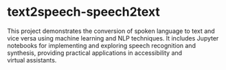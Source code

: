 # text2speech-speech2text
This project demonstrates the conversion of spoken language to text and vice versa using machine learning and NLP techniques. It includes Jupyter notebooks for implementing and exploring speech recognition and synthesis, providing practical applications in accessibility and virtual assistants.

